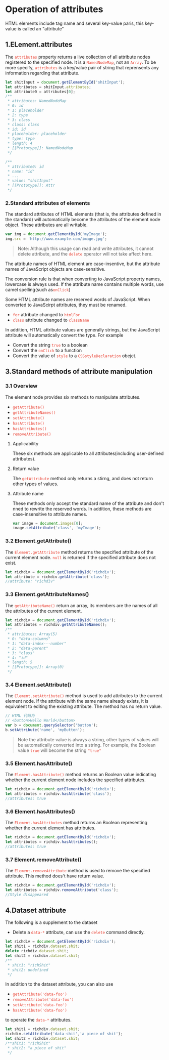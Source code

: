 # Operation of attributes

HTML elements include tag name and several key-value paris, this key-value is called an "attribute"

## 1.ELement.attributes

The <code style="color:#ea4335">attributes</code> property returns a live collection of all attribute nodes registered to the specified node. It is a <code style="color:#ea4335">NamedNodeMap</code>, not an <code style="color:#ea4335">Array</code>. To be more specify, <code style="color:#ea4335">attributes</code> is a key/value pair of string that reprensents any information regarding that attribute.

```js
let shitInput = document.getElementById('shitInput');
let attributes = shitInput.attributes;
let attribute0 = attributes[0];
/**
 * attributes: NamedNodeMap
 * 0: id
 * 1: placeholder
 * 2: type
 * 3: class
 * class: class
 * id: id
 * placeholder: placeholder
 * type: type
 * length: 4
 * [[Prototype]]: NamedNodeMap
 */

/**
 * attribute0: id
 * name: "id"
 * ...
 * value: "shitInput"
 * [[Prototype]]: Attr
 */
```

### 2.Standard attributes of elements

The standard attributes of HTML elements (that is, the attributes defined in the standard) will automatically become the attributes of the element node object. These attributes are all writable.

```js
var img = document.getElementById('myImage');
img.src = 'http://www.example.com/image.jpg';
```

> Note: Although this usage can read and write attributes, it cannot delete attribute, and the <code style="color:#ea4335">delete</code> operator will not take affect here.

The attribute names of HTML element are case-insentive, but the attribute names of JavaScript objects are case-sensitive.

The conversion rule is that when converting to JavaScript property names, lowercase is always used. If the attribute name contains multiple words, use camel spelling(such as<code style="color:#ea4335">onClick</code>)

Some HTML attribute names are reserved words of JavaScript. When converted to JavaScirpt attributes, they must be renamed.

- <code style="color:#ea4335">for</code> attribute changed to <code style="color:#ea4335">htmlFor</code>
- <code style="color:#ea4335">class</code> attribute changed to <code style="color:#ea4335">className</code>

In addition, HTML attribute values are generally strings, but the JavaScript attribute will automatically convert the type. For example

- Convert the string <code style="color:#ea4335">true</code> to a boolean
- Convert the <code style="color:#ea4335">onClick</code> to a function
- Convert the value of <code style="color:#ea4335">style</code> to a <code style="color:#ea4335">CSSstyleDeclaration</code> obejct.

## 3.Standard methods of attribute manipulation

### 3.1 Overview

The element node provides six methods to manipulate attributes.

- <code style="color:#ea4335">getAttribute()</code>
- <code style="color:#ea4335">getAttributeNames()</code>
- <code style="color:#ea4335">setAttribute()</code>
- <code style="color:#ea4335">hasAttribute()</code>
- <code style="color:#ea4335">hasAttributes()</code>
- <code style="color:#ea4335">removeAttribute()</code>

1. Applicability

    These six methods are applicable to all attributes(including user-defined attributes).

2. Return value

    The <code style="color:#ea4335">getAttribute</code> method only returns a stirng, and does not return other types of values.

3. Attribute name

    These methods only accept the standard name of the attribute and don't nned to rewrite the reserved words. In addition, these methods are case-insensitive to attribute names.

    ```js
    var image = document.images[0];
    image.setAttribute('class', 'myImage');
    ```

### 3.2 Element.getAttribute()

The <code style="color:#ea4335">Element.getAttribute</code> method returns the specified attribute of the current element node. <code style="color:#ea4335">null</code> is returned if the specified attribute does not exist.

```js
let richdiv = document.getElementById('richdiv');
let attribute = richdiv.getAttribute('class');
//attribute: "richdiv"
```

### 3.3 Element.getAttributeNames()

The <code style="color:#ea4335">getAttributeName()</code> return an array, its members are the names of all the attributes of the current element.

```js
let richdiv = document.getElementById('richdiv');
let attributes = richdiv.getAttributeNames();
/**
 * attributes: Array(5)
 * 0: "data-columns"
 * 1: "data-index---number"
 * 2: "data-parent"
 * 3: "class"
 * 4: "id"
 * length: 5
 * [[Prototype]]: Array(0)
 */
```

### 3.4 Element.setAttribute()

The <code style="color:#ea4335">Element.setAttribute()</code> method is used to add attributes to the current element node. If the attribute with the same name already exists, it is equivalent to editing the existing attribute. The method has no return value.

```js
// HTML 代码为
// <button>Hello World</button>
var b = document.querySelector('button');
b.setAttribute('name', 'myButton');
```

> Note the attribute value is always a string, other types of values will be automatically converted into a string. For example, the Boolean value <code style="color:#ea4335">true</code> will become the string <code style="color:#ea4335">"true"</code>

### 3.5 Element.hasAttribute()

The <code style="color:#ea4335">Element.hasAttribute()</code> method returns an Boolean value indicating whether the current element node includes the specified attributes.

```js
let richdiv = document.getElementById('richdiv');
let attributes = richdiv.hasAttribute('class');
//attributes: true
```

### 3.6 Element.hasAttributes()

The <code style="color:#ea4335">ELement.hasAttributes</code> method returns an Boolean representing whether the current element has attributes.

```js
let richdiv = document.getElementById('richdiv');
let attributes = richdiv.hasAttributes();
//attributes: true
```

### 3.7 Element.removeAttribute()

The <code style="color:#ea4335">Element.removeAttribute</code> method is used to remove the specified attribute. This method does't have return value.

```js
let richdiv = document.getElementById('richdiv');
let attributes = richdiv.removeAttribute('class');
//Style disappeared
```

## 4.Dataset attribute

The following is a supplement to the dataset

- Delete a <code style="color:#ea4335">data-*</code> attribute, can use the <code style="color:#ea4335">delete</code> command directly.

```js
let richdiv = document.getElementById('richdiv');
let shit1 = richdiv.dataset.shit;
delete richdiv.dataset.shit;
let shit2 = richdiv.dataset.shit;
/**
 * shit1: "richShit"
 * shit2: undefined
 */
```

In addition to the dataset attribute, you can also use

- <code style="color:#ea4335">getAttribute('data-foo')</code>
- <code style="color:#ea4335">removeAttribute('data-foo')</code>
- <code style="color:#ea4335">setAttribute('data-foo')</code>
- <code style="color:#ea4335">hasAttribute('data-foo')</code>

to operate the <code style="color:#ea4335">data-*</code> attributes.

```js
let shit1 = richdiv.dataset.shit;
richdiv.setAttribute('data-shit','a piece of shit');    
let shit2 = richdiv.dataset.shit;
/**shit1: "richShit"
 * shit2: "a piece of shit"
 */
```
